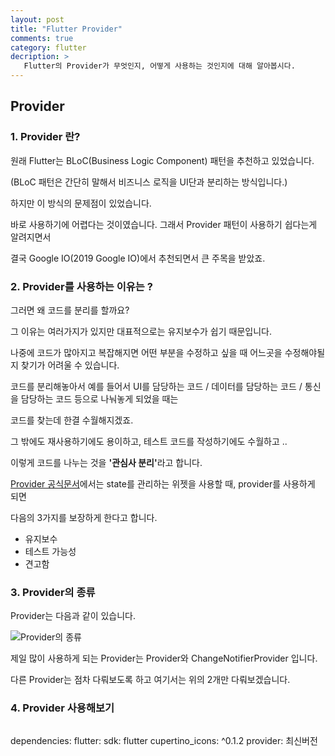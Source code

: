 ```yaml
---
layout: post
title: "Flutter Provider"
comments: true
category: flutter
decription: >
   Flutter의 Provider가 무엇인지, 어떻게 사용하는 것인지에 대해 알아봅시다.
---
```


## Provider 

### 1. Provider 란?

원래 Flutter는 BLoC(Business Logic Component) 패턴을 추천하고 있었습니다. 

(BLoC 패턴은 간단히 말해서 비즈니스 로직을 UI단과 분리하는 방식입니다.)

하지만 이 방식의 문제점이 있었습니다.

바로 사용하기에 어렵다는 것이였습니다. 그래서 Provider 패턴이 사용하기 쉽다는게 알려지면서

결국 Google IO(2019 Google IO)에서 추천되면서 큰 주목을 받았죠.

### 2. Provider를 사용하는 이유는 ?

그러면 왜 코드를 분리를 할까요?

그 이유는 여러가지가 있지만 대표적으로는 유지보수가 쉽기 때문입니다.

나중에 코드가 많아지고 복잡해지면 어떤 부분을 수정하고 싶을 때 어느곳을 수정해야될지 찾기가 어려울 수 있습니다.

코드를 분리해놓아서 예를 들어서 UI를 담당하는 코드 / 데이터를 담당하는 코드 / 통신을 담당하는 코드 등으로 나눠놓게 되었을 때는

코드를 찾는데 한결 수월해지겠죠.

그 밖에도 재사용하기에도 용이하고, 테스트 코드를 작성하기에도 수월하고 ..  

이렇게 코드를 나누는 것을 <Strong>'관심사 분리'</Strong>라고 합니다.

[Provider 공식문서](https://pub.dev/packages/provider)에서는 state를 관리하는 위젯을 사용할 때, provider를 사용하게 되면

다음의 3가지를 보장하게 한다고 합니다.

  - 유지보수
  - 테스트 가능성
  - 견고함

### 3. Provider의 종류

Provider는 다음과 같이 있습니다.

![Provider의 종류](https://user-images.githubusercontent.com/22094017/72237383-9762af80-361d-11ea-92dc-5a2f309ff122.PNG)

제일 많이 사용하게 되는 Provider는 Provider와 ChangeNotifierProvider 입니다.

다른 Provider는 점차 다뤄보도록 하고 여기서는 위의 2개만 다뤄보겠습니다.


### 4. Provider 사용해보기

~~~pubspec.yaml~~~파일안에서 provider를 추가합니다.

~~~
dependencies:
  flutter:
    sdk: flutter
  cupertino_icons: ^0.1.2
  provider: 최신버전
~~~







